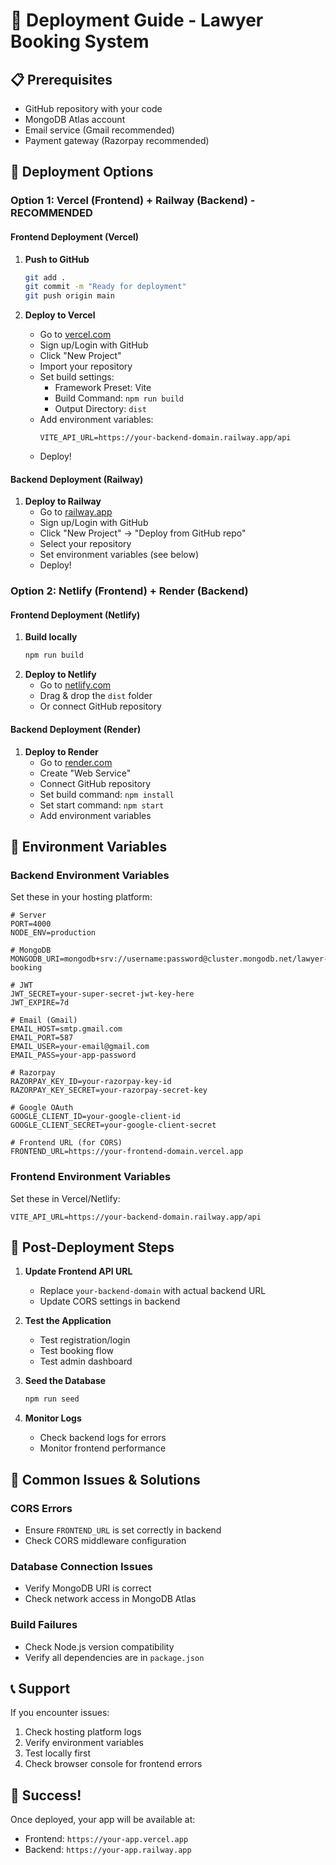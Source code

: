 # 🚀 Deployment Guide - Lawyer Booking System

## 📋 Prerequisites
- GitHub repository with your code
- MongoDB Atlas account
- Email service (Gmail recommended)
- Payment gateway (Razorpay recommended)

## 🎯 Deployment Options

### Option 1: Vercel (Frontend) + Railway (Backend) - RECOMMENDED

#### Frontend Deployment (Vercel)
1. **Push to GitHub**
   ```bash
   git add .
   git commit -m "Ready for deployment"
   git push origin main
   ```

2. **Deploy to Vercel**
   - Go to [vercel.com](https://vercel.com)
   - Sign up/Login with GitHub
   - Click "New Project"
   - Import your repository
   - Set build settings:
     - Framework Preset: Vite
     - Build Command: `npm run build`
     - Output Directory: `dist`
   - Add environment variables:
     ```
     VITE_API_URL=https://your-backend-domain.railway.app/api
     ```
   - Deploy!

#### Backend Deployment (Railway)
1. **Deploy to Railway**
   - Go to [railway.app](https://railway.app)
   - Sign up/Login with GitHub
   - Click "New Project" → "Deploy from GitHub repo"
   - Select your repository
   - Set environment variables (see below)
   - Deploy!

### Option 2: Netlify (Frontend) + Render (Backend)

#### Frontend Deployment (Netlify)
1. **Build locally**
   ```bash
   npm run build
   ```
2. **Deploy to Netlify**
   - Go to [netlify.com](https://netlify.com)
   - Drag & drop the `dist` folder
   - Or connect GitHub repository

#### Backend Deployment (Render)
1. **Deploy to Render**
   - Go to [render.com](https://render.com)
   - Create "Web Service"
   - Connect GitHub repository
   - Set build command: `npm install`
   - Set start command: `npm start`
   - Add environment variables

## 🔧 Environment Variables

### Backend Environment Variables
Set these in your hosting platform:

```env
# Server
PORT=4000
NODE_ENV=production

# MongoDB
MONGODB_URI=mongodb+srv://username:password@cluster.mongodb.net/lawyer-booking

# JWT
JWT_SECRET=your-super-secret-jwt-key-here
JWT_EXPIRE=7d

# Email (Gmail)
EMAIL_HOST=smtp.gmail.com
EMAIL_PORT=587
EMAIL_USER=your-email@gmail.com
EMAIL_PASS=your-app-password

# Razorpay
RAZORPAY_KEY_ID=your-razorpay-key-id
RAZORPAY_KEY_SECRET=your-razorpay-secret-key

# Google OAuth
GOOGLE_CLIENT_ID=your-google-client-id
GOOGLE_CLIENT_SECRET=your-google-client-secret

# Frontend URL (for CORS)
FRONTEND_URL=https://your-frontend-domain.vercel.app
```

### Frontend Environment Variables
Set these in Vercel/Netlify:

```env
VITE_API_URL=https://your-backend-domain.railway.app/api
```

## 🔄 Post-Deployment Steps

1. **Update Frontend API URL**
   - Replace `your-backend-domain` with actual backend URL
   - Update CORS settings in backend

2. **Test the Application**
   - Test registration/login
   - Test booking flow
   - Test admin dashboard

3. **Seed the Database**
   ```bash
   npm run seed
   ```

4. **Monitor Logs**
   - Check backend logs for errors
   - Monitor frontend performance

## 🚨 Common Issues & Solutions

### CORS Errors
- Ensure `FRONTEND_URL` is set correctly in backend
- Check CORS middleware configuration

### Database Connection Issues
- Verify MongoDB URI is correct
- Check network access in MongoDB Atlas

### Build Failures
- Check Node.js version compatibility
- Verify all dependencies are in `package.json`

## 📞 Support
If you encounter issues:
1. Check hosting platform logs
2. Verify environment variables
3. Test locally first
4. Check browser console for frontend errors

## 🎉 Success!
Once deployed, your app will be available at:
- Frontend: `https://your-app.vercel.app`
- Backend: `https://your-app.railway.app` 